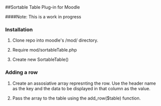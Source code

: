 ##Sortable Table Plug-in for Moodle

####Note: This is a work in progress

### Installation

1. Clone repo into moodle's /mod/ directory.

2. Require mod/sortableTable.php

3. Create new SortableTable()

### Adding a row

1. Create an assosiative array represnting the row.  Use the header name as the key and the data to be displayed in that column as the value.

2. Pass the array to the table using the add_row($table) function.

